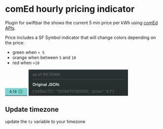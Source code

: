 # comEd hourly pricing indicator
Plugin for swiftbar the shows the current 5 min price per kWh using [comEd APIs](https://hourlypricing.comed.com/hp-api/).

Price includes a SF Symbol indicator that will change colors depending on the price:
* green when `< 5` 
* orange when between `5`  and `10`
* red when `>10`

![](img/08D8CE1E-5959-4CA0-836B-F420CF389E90.png)
![](img/17FF657F-A2E5-42AC-A578-9B6509149923.png)

## Update timezone
update the `tz` variable to your timezone
